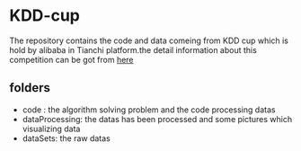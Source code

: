 # KDD-cup

The repository contains the code and data comeing from KDD cup which is hold by alibaba in Tianchi platform.the detail information about this competition can be got from [here](https://tianchi.aliyun.com/competition/introduction.htm?spm=5176.100066.0.0.14b6b957KDQWT1&raceId=231597)

## folders
- code : the algorithm solving problem and the code processing datas
- dataProcessing: the datas has been processed and some pictures which visualizing data 
- dataSets: the raw datas
